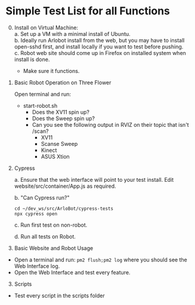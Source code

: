 # Simple Test List for all Functions

0. Install on Virtual Machine:   
    a. Set up a VM with a minimal install of Ubuntu.  
    b. Ideally run Arlobot install from the web, but you may have to install open-sshd first, and install locally if you want to test before pushing.  
    c. Robot web site should come up in Firefox on installed system when install is done.
     - Make sure it functions.
     
1. Basic Robot Operation on Three Flower

    Open terminal and run:
    - start-robot.sh
        - Does the XV11 spin up?
        - Does the Sweep spin up?
        - Can you see the following output in RVIZ on their topic that isn't /scan?
            - XV11
            - Scanse Sweep
            - Kinect
            - ASUS Xtion

1. Cypress

    a. Ensure that the web interface will point to your test install.
        Edit website/src/container/App.js as required.

    b. "Can Cypress run?"

    ```shell script
    cd ~/dev_ws/src/ArloBot/cypress-tests
    npx cypress open
    ```  

    c. Run first test on non-robot.

    d. Run all tests on Robot.

2. Basic Website and Robot Usage

 - Open a terminal and run: `pm2 flush;pm2 log` where you should see the Web Interface log.
 - Open the Web Interface and test every feature.
 
3. Scripts

 - Test every script in the scripts folder
 